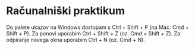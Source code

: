 # Računalniški praktikum
Do palete ukazov na Windows dostopam s Ctrl + Shift + P (na Mac: Cmd + Shift + P). Za ponovi uporabim Ctrl + Shift + Z (oz. Cmd + Shift + Z). Za odpiranje novega okna uporabim Ctrl + N (oz. Cmd + N).
